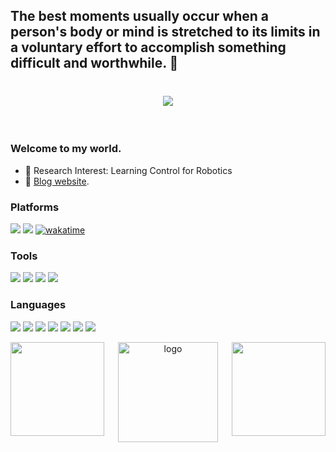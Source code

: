 ## The best moments usually occur when a person's body or mind is stretched to its limits in a voluntary effort to accomplish something difficult and worthwhile. 👋

<!--
**chadwick-yao/chadwick-yao** is a ✨ _special_ ✨ repository because its `README.md` (this file) appears on your GitHub profile.

Here are some ideas to get you started:

- 🔭 I’m currently working on ...
- 🌱 I’m currently learning ...
- 👯 I’m looking to collaborate on ...
- 🤔 I’m looking for help with ...
- 💬 Ask me about ...
- 📫 How to reach me: ...
- 😄 Pronouns: ...
- ⚡ Fun fact: ...
  -->

<h1 align="center">
  <a href="https://dominique-yiu.netlify.app/">
    <img src="https://readme-typing-svg.herokuapp.com/?lines=Life%2C%20a%20sugary;blend%20of%20sweet%20and%20woe%2E&center=true&size=24">
  </a>
</h1>

<br>

### Welcome to my world.

- 🔭 Research Interest: Learning Control for Robotics
- 🌱 [Blog website](https://dominique-yiu.netlify.app/).

### Platforms

[![](https://img.shields.io/badge/Windows-11-4e9eee?style=flat-square&logo=windows&logoColor=ffffff)]()
[![](https://img.shields.io/badge/Linux-20.04-red?style=flat-square&logo=linux&logoColor=ffffff)]()
[![wakatime](https://wakatime.com/badge/user/aff0ba8a-d52a-4162-a33a-7ded0f3b7f25.svg?style=flat-square)](https://wakatime.com/@aff0ba8a-d52a-4162-a33a-7ded0f3b7f25)

### Tools

[![](https://img.shields.io/badge/VsCode-Editor-007ACC?style=flat-square&logo=Visual%20Studio%20Code&labelColor=ffffff&logoColor=007ACC)](https://code.visualstudio.com/)
[![](https://img.shields.io/badge/IDEA-Java-fd6430?style=flat-square&logo=IntelliJ%20IDEA&labelColor=ffffff&logoColor=000000)](https://www.jetbrains.com/zh-cn/idea/)
[![](https://img.shields.io/badge/PyCharm-Python-21d789?style=flat-square&logo=PyCharm&labelColor=ffffff&logoColor=000000)](https://www.jetbrains.com/zh-cn/pyCharm/)
[![](https://img.shields.io/badge/-Git-f05032?style=flat-square&logo=git&logoColor=white)](https://git-scm.com/)

### Languages

[![](https://img.shields.io/badge/Python-3.11-326c9c?style=flat-square&logo=Python&logoColor=326c9c)](https://www.python.org/)
[![](https://img.shields.io/badge/-Docker-2496ED?style=flat-square&logo=docker&logoColor=ffffff)](https://www.docker.com/)
[![](https://img.shields.io/badge/-HTML5-E34F26?style=flat-square&logo=html5&logoColor=white)](https://html.spec.whatwg.org/)
[![](https://img.shields.io/badge/-CSS3-1572B6?style=flat-square&logo=css3&logoColor=white)](https://www.w3.org/Style/CSS/)
[![](https://img.shields.io/badge/-JavaScript-f7e018?style=flat-square&logo=javascript&logoColor=white)](https://www.ecma-international.org/)
[![](https://img.shields.io/badge/-MySQL-4479a1?style=flat-square&logo=mysql&logoColor=white)](https://www.mysql.com/)
[![](https://img.shields.io/badge/Java-8-e0161a?style=flat-square&logo=Java&logoColor=e0161a)](https://www.oracle.com/cn/)

<div align="center">
    <img height="150" align="left" src="https://github-readme-stats.vercel.app/api?username=chadwick-yao&theme=tokyonight&show_icons=true&rank_icon=percentile" />
    <img height="150" align="right" src="https://github-readme-stats.vercel.app/api/top-langs/?username=chadwick-yao&theme=tokyonight&langs_count=4&layout=compact&show_icons=true" />
</div>

<div align="center"><img src="https://github-profile-trophy.vercel.app/?username=chadwick-yao&show_icons=true&theme=tokyonight&column=9" alt="logo" height="160" align="center" style="margin: auto; margin-bottom: 20px;" /></div>
